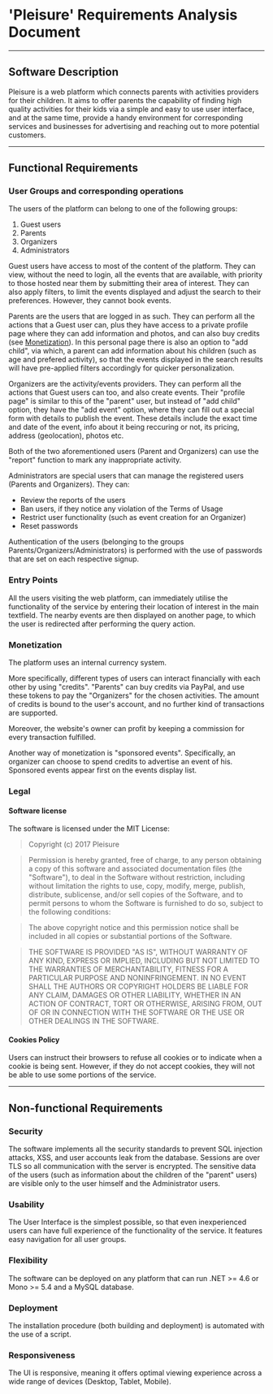 # 'Pleisure' Requirements Analysis Document
***
## Software Description
Pleisure is a web platform which connects parents with activities providers for their children. It aims to offer parents the capability of finding high quality activities for their kids via a simple and easy to use user interface, and at the same time, provide a handy environment for corresponding services and businesses for advertising and reaching out to more potential customers.
***
## Functional Requirements
### User Groups and corresponding operations
The users of the platform can belong to one of the following groups:

1. Guest users
2. Parents
3. Organizers
4. Administrators

Guest users have access to most of the content of the platform. They can view, without the need to login, all the events that are available, with priority to those hosted near them by submitting their area of interest. They can also apply filters, to limit the events displayed and adjust the search to their preferences. However, they cannot book events.

Parents are the users that are logged in as such. They can perform all the actions that a Guest user can, plus they have access to a private profile page where they can add information and photos, and can also buy credits (see [Monetization](#monetization)). In this personal page there is also an option to "add child", via which, a parent can add information about his children (such as age and prefered activity), so that the events displayed in the search results will have pre-applied filters accordingly for quicker personalization.

Organizers are the activity/events providers. They can perform all the actions that Guest users can too, and also create events. Their "profile page" is similar to this of the "parent" user, but instead of "add child" option, they have the "add event" option, where they can fill out a special form with details to publish the event. These details include the exact time and date of the event, info about it being reccuring or not, its pricing, address (geolocation), photos etc.

Both of the two aforementioned users (Parent and Organizers) can use the "report" function to mark any inappropriate activity.

Administrators are special users that can manage the registered users (Parents and Organizers). They can:
- Review the reports of the users
- Ban users, if they notice any violation of the Terms of Usage
- Restrict user functionality (such as event creation for an Organizer)
- Reset passwords

Authentication of the users (belonging to the groups Parents/Organizers/Administrators) is performed with the use of  passwords that are set on each respective signup.
### Entry Points
All the users visiting the web platform, can immediately utilise the functionality of the service by entering their location of interest in the main textfield. The nearby events are then displayed on another page, to which the user is redirected after performing the query action.
### Monetization
The platform uses an internal currency system. 

More specifically, different types of users can interact financially with each other by using "credits". "Parents" can buy credits via PayPal, and use these tokens to pay the "Organizers" for the chosen activities. The amount of credits is bound to the user's account, and no further kind of transactions are supported.

Moreover, the website's owner can profit by keeping a commission for every transaction fulfilled.

Another way of monetization is "sponsored events". Specifically, an organizer can choose to spend credits to advertise an event of his. Sponsored events appear first on the events display list.
### Legal
#### Software license
The software is licensed under the MIT License:

> Copyright (c) 2017 Pleisure

> Permission is hereby granted, free of charge, to any person obtaining a copy
> of this software and associated documentation files (the "Software"), to deal
> in the Software without restriction, including without limitation the rights
> to use, copy, modify, merge, publish, distribute, sublicense, and/or sell
> copies of the Software, and to permit persons to whom the Software is
> furnished to do so, subject to the following conditions:

> The above copyright notice and this permission notice shall be included in all
> copies or substantial portions of the Software.

> THE SOFTWARE IS PROVIDED "AS IS", WITHOUT WARRANTY OF ANY KIND, EXPRESS OR
> IMPLIED, INCLUDING BUT NOT LIMITED TO THE WARRANTIES OF MERCHANTABILITY,
> FITNESS FOR A PARTICULAR PURPOSE AND NONINFRINGEMENT. IN NO EVENT SHALL THE
> AUTHORS OR COPYRIGHT HOLDERS BE LIABLE FOR ANY CLAIM, DAMAGES OR OTHER
> LIABILITY, WHETHER IN AN ACTION OF CONTRACT, TORT OR OTHERWISE, ARISING FROM,
> OUT OF OR IN CONNECTION WITH THE SOFTWARE OR THE USE OR OTHER DEALINGS IN THE
> SOFTWARE.

#### Cookies Policy
Users can instruct their browsers to refuse all cookies or to indicate when a cookie is being sent. However, if they do not accept cookies, they will not be able to use some portions of the service.
***
## Non-functional Requirements
### Security
The software implements all the security standards to prevent SQL injection attacks, XSS, and user accounts leak from the database.
Sessions are over TLS so all communication with the server is encrypted.
The sensitive data of the users (such as information about the children of the "parent" users) are visible only to the user himself and the Administrator users.
### Usability
The User Interface is the simplest possible, so that even inexperienced users can have full experience of the functionality of the service. It features easy navigation for all user groups.

### Flexibility
The software can be deployed on any platform that can run .NET >= 4.6 or Mono >= 5.4 and a MySQL database.

### Deployment
The installation procedure (both building and deployment) is automated with the use of a script.

### Responsiveness
The UI is responsive, meaning it offers optimal viewing experience across a wide range of devices (Desktop, Tablet, Mobile).